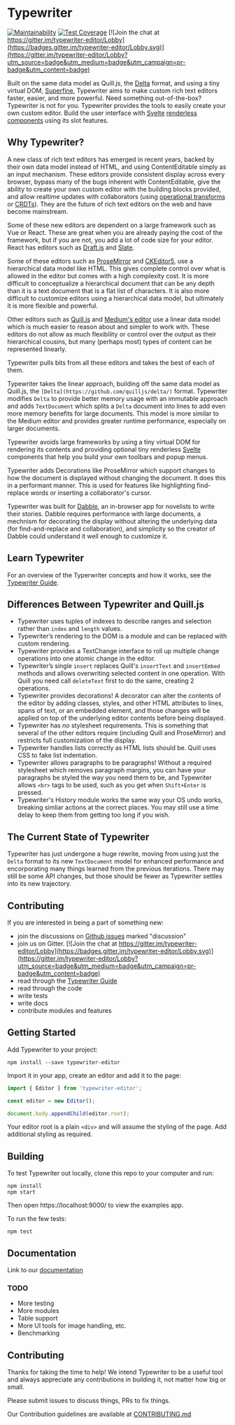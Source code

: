 # Typewriter

[![Maintainability](https://api.codeclimate.com/v1/badges/c1526d35a391b1267a45/maintainability)](https://codeclimate.com/github/typewriter-editor/typewriter/maintainability)
[![Test Coverage](https://api.codeclimate.com/v1/badges/c1526d35a391b1267a45/test_coverage)](https://codeclimate.com/github/typewriter-editor/typewriter/test_coverage)
[![Join the chat at https://gitter.im/typewriter-editor/Lobby](https://badges.gitter.im/typewriter-editor/Lobby.svg)](https://gitter.im/typewriter-editor/Lobby?utm_source=badge&utm_medium=badge&utm_campaign=pr-badge&utm_content=badge)


Built on the same data model as Quill.js, the [Delta](https://github.com/quilljs/delta/) format, and using a tiny virtual DOM, [Superfine](https://github.com/jorgebucaran/superfine), Typewriter aims to make custom rich text editors faster, easier, and more powerful. Need something out-of-the-box? Typewriter is not for you. Typewriter provides the tools to easily create your own custom editor. Build the user interface with [Svelte](https://svelte.technology/) [renderless components](https://adamwathan.me/renderless-components-in-vuejs/) using its slot features.

## Why Typewriter?

A new class of rich text editors has emerged in recent years, backed by their own data model instead of HTML, and using ContentEditable simply as an input mechanism. These editors provide consistent display across every browser, bypass many of the bugs inherent with ContentEditable, give the ability to create your own custom editor with the building blocks provided, and allow realtime updates with collaborators (using [operational transforms](https://en.wikipedia.org/wiki/Operational_transformation) or [CRDTs](https://en.wikipedia.org/wiki/Conflict-free_replicated_data_type)). They are the future of rich text editors on the web and have become mainstream.

Some of these new editors are dependent on a large framework such as Vue or React. These are great when you are already paying the cost of the framework, but if you are not, you add a lot of code size for your editor. React has editors such as [Draft.js](https://draftjs.org/) and [Slate](http://slatejs.org/).

Some of these editors such as [ProseMirror](http://prosemirror.net/) and [CKEditor5](https://ckeditor.com/ckeditor-5-framework/), use a hierarchical data model like HTML. This gives complete control over what is allowed in the editor but comes with a high complexity cost. It is more difficult to conceptualize a hierarchical document that can be any depth than it is a text document that is a flat list of characters. It is also more difficult to customize editors using a hierarchical data model, but ultimately it is more flexible and powerful.

Other editors such as [Quill.js](https://quilljs.com/) and [Medium's editor](https://medium.engineering/why-contenteditable-is-terrible-122d8a40e480) use a linear data model which is much easier to reason about and simpler to work with. These editors do not allow as much flexibility or control over the output as their hierarchical cousins, but many (perhaps most) types of content can be represented linearly.

Typewriter pulls bits from all these editors and takes the best of each of them.

Typewriter takes the linear approach, building off the same data model as Quill.js, the `[Delta](https://github.com/quilljs/delta/)` format. Typewriter modifies `Delta` to provide better memory usage with an immutable approach and adds `TextDocument` which splits a `Delta` document into lines to add even more memory benefits for large documents. This model is more similar to the Medium editor and provides greater runtime performance, especially on larger documents.

Typewriter avoids large frameworks by using a tiny virtual DOM for rendering its contents and providing optional tiny renderless [Svelte](https://svelte.dev/) components that help you build your own toolbars and popup menus.

Typewriter adds Decorations like ProseMirror which support changes to how the document is displayed without changing the document. It does this in a performant manner. This is used for features like highlighting find-replace words or inserting a collaborator's cursor.

Typewriter was built for [Dabble](https://www.dabblewriter.com/), an in-browser app for novelists to write their stories. Dabble requires performance with large documents, a mechnism for decorating the display without altering the underlying data (for find-and-replace and collaboration), and simplicity so the creator of Dabble could understand it well enough to customize it.

## Learn Typewriter

For an overview of the Typerwriter concepts and how it works, see the [Typewriter Guide](docs/guide.md).

## Differences Between Typewriter and Quill.js

* Typewriter uses tuples of indexes to describe ranges and selection rather than `index` and `length` values.
* Typewriter’s rendering to the DOM is a module and can be replaced with custom rendering.
* Typewriter provides a TextChange interface to roll up multiple change operations into one atomic change in the editor.
* Typewriter’s single `insert` replaces Quill's `insertText` and `insertEmbed` methods and allows overwriting selected content in one operation. With Quill you need call `deleteText` first to do the same, creating 2 operations.
* Typewriter provides decorations! A decorator can alter the contents of the editor by adding classes, styles, and other HTML attributes to lines, spans of text, or an embedded element, and those changes will be applied on top of the underlying editor contents before being displayed.
* Typewriter has _no_ stylesheet requirements. This is something that several of the other editors require (including Quill and ProseMirror) and restricts full customization of the display.
* Typewriter handles lists correctly as HTML lists should be. Quill uses CSS to fake list indentation.
* Typewriter allows paragraphs to be paragraphs! Without a required stylesheet which removes paragraph margins, you can have your paragraphs be styled the way you need them to be, and Typewriter allows `<br>` tags to be used, such as you get when `Shift+Enter` is pressed.
* Typewriter's History module works the same way your OS undo works, breaking simliar actions at the correct places. You may still use a time delay to keep them from getting too long if you wish.

## The Current State of Typewriter

Typewriter has just undergone a huge rewrite, moving from using just the `Delta` format to its new `TextDocument` model for enhanced performance and encorporating many things learned from the previous iterations. There may still be some API changes, but those should be fewer as Typewriter settles into its new trajectory.

## Contributing

If you are interested in being a part of something new:
* join the discussions on [Github issues](https://github.com/typewriter-editor/typewriter/issues) marked "discussion"
* join us on Gitter. [![Join the chat at https://gitter.im/typewriter-editor/Lobby](https://badges.gitter.im/typewriter-editor/Lobby.svg)](https://gitter.im/typewriter-editor/Lobby?utm_source=badge&utm_medium=badge&utm_campaign=pr-badge&utm_content=badge)
* read through the [Typewriter Guide](docs/guide.md)
* read through the code
* write tests
* write docs
* contribute modules and features

## Getting Started

Add Typewriter to your project:

```
npm install --save typewriter-editor
```

Import it in your app, create an editor and add it to the page:

```js
import { Editor } from 'typewriter-editor';

const editor = new Editor();

document.body.appendChild(editor.root);
```

Your editor root is a plain `<div>` and will assume the styling of the page. Add additional styling as required.

## Building

To test Typewriter out locally, clone this repo to your computer and run:

```
npm install
npm start
```

Then open https://localhost:9000/ to view the examples app.

To run the few tests:

```
npm test
```

## Documentation

Link to our [documentation](docs/README.md)

### TODO

* More testing
* More modules
* Table support
* More UI tools for image handling, etc.
* Benchmarking

## Contributing

Thanks for taking the time to help! We intend Typewriter to be a useful tool and always appreciate any contributions in building it, not matter how big or small.

Please submit issues to discuss things, PRs to fix things.

Our Contribution guidelines are available at [CONTRIBUTING.md](CONTRIBUTING.md)
